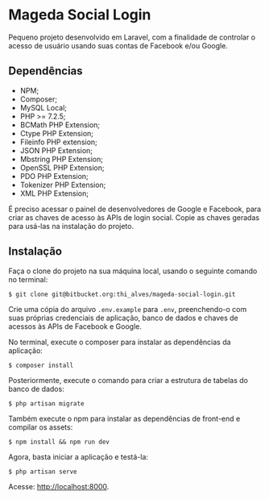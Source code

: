 # Mageda Social Login

Pequeno projeto desenvolvido em Laravel, com a finalidade de controlar o acesso de usuário usando suas contas de Facebook e/ou Google.

## Dependências

 - NPM;
 - Composer;
 - MySQL Local;
 - PHP >= 7.2.5;
 - BCMath PHP Extension;
 - Ctype PHP Extension;
 - Fileinfo PHP extension;
 - JSON PHP Extension;
 - Mbstring PHP Extension;
 - OpenSSL PHP Extension;
 - PDO PHP Extension;
 - Tokenizer PHP Extension;
 - XML PHP Extension;
 
É preciso acessar o painel de desenvolvedores de Google e Facebook, para criar as chaves de acesso às APIs de login social. Copie as chaves geradas para usá-las na instalação do projeto.
 
## Instalação
 
Faça o clone do projeto na sua máquina local, usando o seguinte comando no terminal:

```
$ git clone git@bitbucket.org:thi_alves/mageda-social-login.git
```

Crie uma cópia do arquivo `.env.example` para `.env`, preenchendo-o com suas próprias credenciais de aplicação, banco de dados e chaves de acessos às APIs de Facebook e Google.

No terminal, execute o composer para instalar as dependências da aplicação:

```
$ composer install
```

Posteriormente, execute o comando para criar a estrutura de tabelas do banco de dados:

```
$ php artisan migrate
```

Também execute o npm para instalar as dependências de front-end e compilar os assets:

```
$ npm install && npm run dev
```

Agora, basta iniciar a aplicação e testá-la:

```
$ php artisan serve
```

Acesse: [http://localhost:8000](http://localhost:8000).
